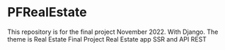 # PFRealEstate
This repository is for the final project November 2022. With Django. The theme is Real Estate
Final Project Real Estate app SSR and API REST
